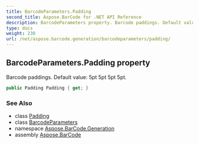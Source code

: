 ```yaml
---
title: BarcodeParameters.Padding
second_title: Aspose.BarCode for .NET API Reference
description: BarcodeParameters property. Barcode paddings. Default value 5pt 5pt 5pt 5pt
type: docs
weight: 230
url: /net/aspose.barcode.generation/barcodeparameters/padding/
---
```

## BarcodeParameters.Padding property

Barcode paddings. Default value: 5pt 5pt 5pt 5pt.

```csharp
public Padding Padding { get; }
```

### See Also

* class [Padding](../../padding/)
* class [BarcodeParameters](../)
* namespace [Aspose.BarCode.Generation](../../../aspose.barcode.generation/)
* assembly [Aspose.BarCode](../../../)


